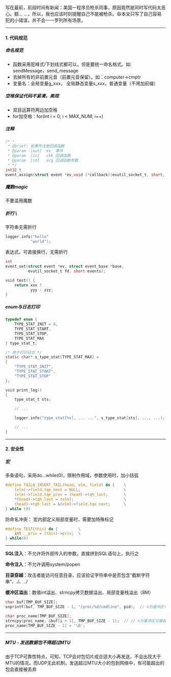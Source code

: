 写在最前，前段时间有新闻：美国一程序员枪杀同事，原因竟然是同时写代码太恶心。额… …，所以，我也应该时刻提醒自己不能被枪杀。:smile:本文只写了自己容易犯的小错误，并不会一一罗列所有场景。

----

#### 1. 代码规范

##### 命名规范

- 函数采用驼峰式/下划线式都可以，但是要统一命名格式。如: sendMessage，send_message
- 去掉所有的非前置元音（前置元音保留）。如：computer->cmptr
- 变量名：全局变量g_xxx， 全局静态变量s_xxx，普通变量（不用加前缀）

##### 空格保证代码不紧凑，美观

- 双目运算符两边加空格
- for加空格：for(int i = 0; i < MAX_NUM; i++)

##### 注释

```c
/* *
 * @brief: 给事件注册回调函数
 * @param  [out]  ev  事件
 * @param  [in]   cbk 回调函数
 * @param  [in]   arg 回调函数参数
 * */
int32_t
event_assign(struct event *ev,void (*callback)(evutil_socket_t, short, void *), void *arg)
```

##### 魔数magic

不要滥用魔数

##### 折行 \\

字符串无需折行

```c
logger.info("hello"
		   "world");
```

表达式，可直接换行，无需折行

```c
int
event_set(struct event *ev, struct event_base *base,
  		  evutil_socket_t fd, short events);

void test() {
	return xxx ? 
	       yyy : zzz;
}
```

##### enum与日志打印

```c
typedef enum {
    TYPE_STAT_INIT = 0,
    TYPE_STAT_START,
    TYPE_STAT_STOP,
    TYPE_STAT_MAX
} type_stat_t;

/* 用于打印日志 */
static char* s_type_stat[TYPE_STAT_MAX] = 
{
    "TYPE_STAT_INIT",
    "TYPE_STAT_START",
    "TYPE_STAT_STOP"
};

void print_log()
{
    type_stat_t sts;

    // ...

    logger.info("type_stat[%s], ... ...", s_type_stat[sts], ..., ...); // 根据不同的枚举类型，打印日志

    // ...
}
```



---

#### 2. 安全性

##### 宏

多条语句，采用do…while(0)，限制作用域，参数使用时，加小括弧

```c
#define TAILQ_INSERT_TAIL(head, elm, field) do {    \
	(elm)->field.tqe_next = NULL;					\
	(elm)->field.tqe_prev = (head)->tqh_last;		\
	*(head)->tqh_last = (elm);					    \
	(head)->tqh_last = &(elm)->field.tqe_next;		\
} while (0)
```

防命名冲突： 宏内部定义局部变量时，需要加特殊标记

```c
#define TEST(this) do {         \
    int __priv = (this)->priv;  \
} while(0)
```

---

**SQL注入**：不允许将外部传入的参数，直接拼到SQL语句上，执行之

**命令注入**：不允许调用system/popen

**目录穿越**：攻击者能访问任意目录，应该验证字符串中是否包含“截断字符串”、./、../

**缓冲区溢出**：数值int溢出、strncpy拷贝数据溢出、局部变量栈溢出（8M）

```c
char buf[TMP_BUF_SIZE];
snprintf(buf, TMP_BUF_SIZE - 1, "/proc/%d/cmdline", pid);  // n为缓冲区可接收长度-1

char proc_name[TMP_BUF_SIZE];
strncpy(proc_name, &buf[i + 1], TMP_BUF_SIZE - 1);  // // n为缓冲区可接收长度-1
proc_name[TMP_BUF_SIZE - 1] = '\0';
```



----

##### **MTU - 发送数据包不得超过MTU**

由于TCP可靠性特点，可知，TCP会对包切片成合适大小再发送，不会出现大于MTU的情况。而UDP无此机制，发送超过MTU大小的包到网络中，有可能超出的包会直接被丢弃